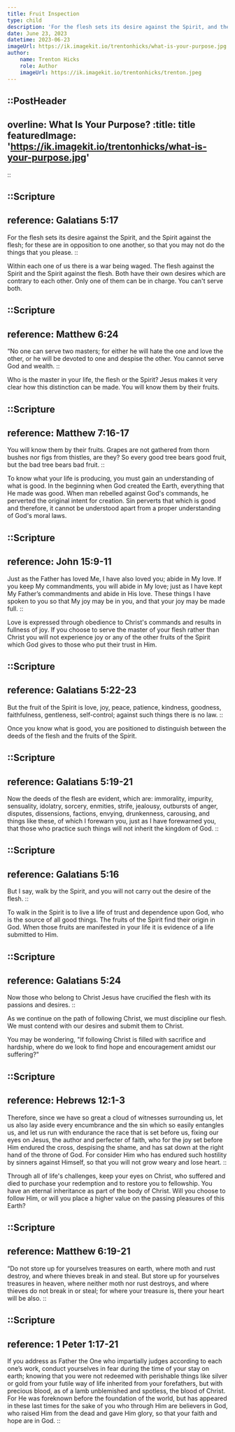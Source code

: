 ```yaml
---
title: Fruit Inspection
type: child
description: 'For the flesh sets its desire against the Spirit, and the Spirit against the flesh; for these are in opposition to one another, so that you may not do the things that you please.'
date: June 23, 2023
datetime: 2023-06-23
imageUrl: https://ik.imagekit.io/trentonhicks/what-is-your-purpose.jpg
author:
    name: Trenton Hicks
    role: Author
    imageUrl: https://ik.imagekit.io/trentonhicks/trenton.jpeg
---
```


::PostHeader
---
overline: What Is Your Purpose?
:title: title
featuredImage: 'https://ik.imagekit.io/trentonhicks/what-is-your-purpose.jpg'
---
::

::Scripture
---
reference: Galatians 5:17
---
For the flesh sets its desire against the Spirit, and the Spirit against the flesh; for these are in opposition to one another, so that you may not do the things that you please.
::

Within each one of us there is a war being waged. The flesh against the Spirit and the Spirit against the flesh. Both have their own desires which are contrary to each other. Only one of them can be in charge. You can't serve both.

::Scripture
---
reference: Matthew 6:24
---
“No one can serve two masters; for either he will hate the one and love the other, or he will be devoted to one and despise the other. You cannot serve God and  wealth.
::

Who is the master in your life, the flesh or the Spirit? Jesus makes it very clear how this distinction can be made. You will know them by their fruits.

::Scripture
---
reference: Matthew 7:16-17
---
You will know them by their fruits. Grapes are not gathered from thorn bushes nor figs from thistles, are they? So every good tree bears good fruit, but the bad tree bears bad fruit.
::

To know what your life is producing, you must gain an understanding of what is good. In the beginning when God created the Earth, everything that He made was good. When man rebelled against God's commands, he perverted the original intent for creation. Sin perverts that which is good and therefore, it cannot be understood apart from a proper understanding of God's moral laws.

::Scripture
---
reference: John 15:9-11
---
Just as the Father has loved Me, I have also loved you; abide in My love. If you keep My commandments, you will abide in My love; just as I have kept My Father’s commandments and abide in His love. These things I have spoken to you so that My joy may be in you, and that your joy may be made full.
::

Love is expressed through obedience to Christ's commands and results in fullness of joy. If you choose to serve the master of your flesh rather than Christ you will not experience joy or any of the other fruits of the Spirit which God gives to those who put their trust in Him.

::Scripture
---
reference: Galatians 5:22-23
---
But the fruit of the Spirit is love, joy, peace, patience, kindness, goodness, faithfulness, gentleness, self-control; against such things there is no law.
::

Once you know what is good, you are positioned to distinguish between the deeds of the flesh and the fruits of the Spirit.

::Scripture
---
reference: Galatians 5:19-21
---
Now the deeds of the flesh are evident, which are: immorality, impurity, sensuality, idolatry, sorcery, enmities, strife, jealousy, outbursts of anger, disputes, dissensions, factions, envying, drunkenness, carousing, and things like these, of which I forewarn you, just as I have forewarned you, that those who practice such things will not inherit the kingdom of God.
::

::Scripture
---
reference: Galatians 5:16
---
But I say, walk by the Spirit, and you will not carry out the desire of the flesh. 
::

To walk in the Spirit is to live a life of trust and dependence upon God, who is the source of all good things. The fruits of the Spirit find their origin in God. When those fruits are manifested in your life it is evidence of a life submitted to Him.

::Scripture
---
reference: Galatians 5:24
---
Now those who belong to Christ Jesus have crucified the flesh with its passions and desires.
::

As we continue on the path of following Christ, we must discipline our flesh. We must contend with our desires and submit them to Christ.

You may be wondering, "If following Christ is filled with sacrifice and hardship, where do we look to find hope and encouragement amidst our suffering?"

::Scripture
---
reference: Hebrews 12:1-3
---
Therefore, since we have so great a cloud of witnesses surrounding us, let us also lay aside every encumbrance and the sin which so easily entangles us, and let us run with endurance the race that is set before us, fixing our eyes on Jesus, the author and perfecter of faith, who for the joy set before Him endured the cross, despising the shame, and has sat down at the right hand of the throne of God.
For consider Him who has endured such hostility by sinners against Himself, so that you will not grow weary and lose heart.
::

Through all of life's challenges, keep your eyes on Christ, who suffered and died to purchase your redemption and to restore you to fellowship. You have an eternal inheritance as part of the body of Christ. Will you choose to follow Him, or will you place a higher value on the passing pleasures of this Earth?

::Scripture
---
reference: Matthew 6:19-21
---
“Do not store up for yourselves treasures on earth, where moth and rust destroy, and where thieves break in and steal. But store up for yourselves treasures in heaven, where neither moth nor rust destroys, and where thieves do not break in or steal; for where your treasure is, there your heart will be also.
::

::Scripture
---
reference: 1 Peter 1:17-21
---
If you address as Father the One who impartially judges according to each one’s work, conduct yourselves in fear during the time of your stay on earth; knowing that you were not redeemed with perishable things like silver or gold from your futile way of life inherited from your forefathers, but with precious blood, as of a lamb unblemished and spotless, the blood of Christ. For He was foreknown before the foundation of the world, but has appeared in these last times for the sake of you who through Him are believers in God, who raised Him from the dead and gave Him glory, so that your faith and hope are in God.
::